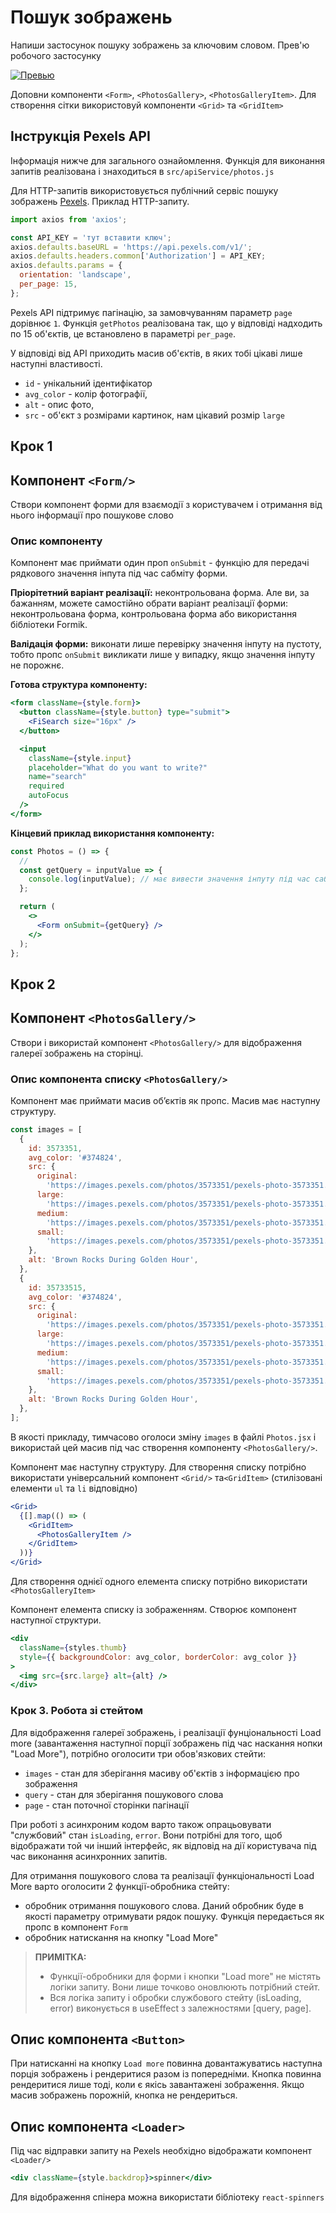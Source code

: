# Пошук зображень

Напиши застосунок пошуку зображень за ключовим словом. Прев'ю робочого застосунку

[![Превью](https://i.gyazo.com/76384ee7d41664406ee52acb77351f07.jpg)](https://gyazo.com/76384ee7d41664406ee52acb77351f07)

Доповни компоненти `<Form>`, `<PhotosGallery>`, `<PhotosGalleryItem>`. Для
створення сітки використовуй компоненти `<Grid>` та `<GridItem>`

## Інструкція Pexels API

Інформація нижче для загального ознайомлення. Функція для виконання запитів реалізована і знаходиться в `src/apiService/photos.js`

Для HTTP-запитів використовується публічний сервіс пошуку зображень [Pexels](https://www.pexels.com/api/documentation/). Приклад HTTP-запиту.

```js
import axios from 'axios';

const API_KEY = 'тут вставити ключ';
axios.defaults.baseURL = 'https://api.pexels.com/v1/';
axios.defaults.headers.common['Authorization'] = API_KEY;
axios.defaults.params = {
  orientation: 'landscape',
  per_page: 15,
};
```

Pexels API підтримує пагінацію, за замовчуванням параметр `page` дорівнює `1`.
Функція `getPhotos` реалізована так, що у відповіді надходить по 15 об'єктів, це встановлено в параметрі `per_page`.

У відповіді від API приходить масив об'єктів, в яких тобі цікаві лише наступні
властивості.

- `id` - унікальний ідентифікатор
- `avg_color` - колір фотографії,
- `alt` - опис фото,
- `src` - об'єкт з розмірами картинок, нам цікавий розмір `large`

## Крок 1

## Компонент `<Form/>`

Створи компонент форми для взаємодії з користувачем і отримання від нього інформації про пошукове слово

### Опис компоненту

Компонент має приймати один проп `onSubmit` - функцію для передачі рядкового значення інпута під час сабміту форми.

**Пріорітетний варіант реалізації:** неконтрольована форма. Але ви, за бажанням, можете самостійно обрати варіант реалізації форми: неконтрольована форма, контрольована форма або використання бібліотеки Formik.

**Валідація форми:** виконати лише перевірку значення інпуту на пустоту, тобто пропс `onSubmit` викликати лише у випадку, якщо значення інпуту не порожнє.

**Готова структура компоненту:**

```jsx
<form className={style.form}>
  <button className={style.button} type="submit">
    <FiSearch size="16px" />
  </button>

  <input
    className={style.input}
    placeholder="What do you want to write?"
    name="search"
    required
    autoFocus
  />
</form>
```

**Кінцевий приклад використання компоненту:**

```jsx
const Photos = () => {
  //
  const getQuery = inputValue => {
    console.log(inputValue); // має вивести значення інпуту під час сабміту форми
  };

  return (
    <>
      <Form onSubmit={getQuery} />
    </>
  );
};
```

## Крок 2

## Компонент `<PhotosGallery/>`

Створи і використай компонент `<PhotosGallery/>` для відображення галереї зображень на сторінці.

### Опис компонента списку `<PhotosGallery/>`

Компонент має приймати масив об’єктів як пропс. Масив має наступну структуру.

```javascript
const images = [
  {
    id: 3573351,
    avg_color: '#374824',
    src: {
      original:
        'https://images.pexels.com/photos/3573351/pexels-photo-3573351.png',
      large:
        'https://images.pexels.com/photos/3573351/pexels-photo-3573351.png?auto=compress&cs=tinysrgb&h=650&w=940',
      medium:
        'https://images.pexels.com/photos/3573351/pexels-photo-3573351.png?auto=compress&cs=tinysrgb&h=350',
      small:
        'https://images.pexels.com/photos/3573351/pexels-photo-3573351.png?auto=compress&cs=tinysrgb&h=130',
    },
    alt: 'Brown Rocks During Golden Hour',
  },
  {
    id: 35733515,
    avg_color: '#374824',
    src: {
      original:
        'https://images.pexels.com/photos/3573351/pexels-photo-3573351.png',
      large:
        'https://images.pexels.com/photos/3573351/pexels-photo-3573351.png?auto=compress&cs=tinysrgb&h=650&w=940',
      medium:
        'https://images.pexels.com/photos/3573351/pexels-photo-3573351.png?auto=compress&cs=tinysrgb&h=350',
      small:
        'https://images.pexels.com/photos/3573351/pexels-photo-3573351.png?auto=compress&cs=tinysrgb&h=130',
    },
    alt: 'Brown Rocks During Golden Hour',
  },
];
```

В якості прикладу, тимчасово оголоси зміну `images` в файлі `Photos.jsx` і використай цей масив під час створення компоненту `<PhotosGallery/>`.

Компонент має наступну структуру. Для створення списку потрібно використати універсальний компонент `<Grid/>` та`<GridItem>` (стилізовані елементи `ul` та `li` відповідно)

```jsx
<Grid>
  {[].map(() => (
    <GridItem>
      <PhotosGalleryItem />
    </GridItem>
  ))}
</Grid>
```

Для створення однієї одного елемента списку потрібно використати `<PhotosGalleryItem>`

Компонент елемента списку із зображенням. Створює компонент наступної структури.

```jsx
<div
  className={styles.thumb}
  style={{ backgroundColor: avg_color, borderColor: avg_color }}
>
  <img src={src.large} alt={alt} />
</div>
```

### Крок 3. Робота зі стейтом

Для відображення галереї зображень, і реалізації фунціональності Load more (завантаження наступної порції зображень під час наскання нопки "Load More"), потрібно оголосити три обов'язкових стейти:

- `images` - стан для зберігання масиву об'єктів з інформацією про зображення
- `query` - стан для зберігання пошукового слова
- `page` - стан поточної сторінки пагінації

При роботі з асинхроним кодом варто також опрацьовувати "службовий" стан `isLoading`, `error`. Вони потрібні для того, щоб відображати той чи інший інтерфейс, як відповід на дії користувача під час виконання асинхронних запитів.

Для отримання пошукового слова та реалізації функціональності Load More варто оголосити 2 функції-обробника стейту:

- обробник отримання пошукового слова. Даний обробник буде в якості параметру отримувати рядок пошуку. Функція передається як пропс в компонент `Form`
- обробник натискання на кнопку "Load More"

> **ПРИМІТКА:**
>
> - Функції-обробники для форми і кнопки "Load more" не містять логіки запиту. Вони лише точково оновлюють потрібний стейт.
> - Вся логіка запиту і обробки службового стейту (isLoading, error) виконується в useEffect з залежностями [query, page].

## Опис компонента `<Button>`

При натисканні на кнопку `Load more` повинна довантажуватись наступна порція зображень і рендеритися разом із попередніми. Кнопка повинна рендеритися лише тоді, коли є якісь завантажені зображення. Якщо масив зображень порожній, кнопка
не рендериться.

## Опис компонента `<Loader>`

Під час відправки запиту на Pexels необхідно відображати компонент `<Loader/>`

```jsx
<div className={style.backdrop}>spinner</div>
```

Для відображення спінера можна використати бібліотеку `react-spinners`